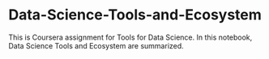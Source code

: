 # Data-Science-Tools-and-Ecosystem
This is Coursera assignment for Tools for Data Science. In this notebook, Data Science Tools and Ecosystem are summarized.
